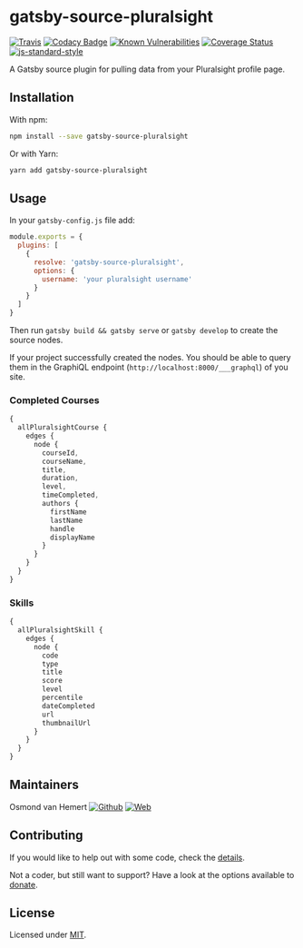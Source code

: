 # gatsby-source-pluralsight

[![Travis](https://img.shields.io/travis/com/ovhemert/gatsby-source-pluralsight.svg?branch=master&logo=travis)](https://travis-ci.com/ovhemert/gatsby-source-pluralsight)
[![Codacy Badge](https://api.codacy.com/project/badge/Grade/5d55562b469f4d1086ac348a9986d203)](https://www.codacy.com/app/ovhemert/gatsby-source-pluralsight?utm_source=github.com&amp;utm_medium=referral&amp;utm_content=ovhemert/gatsby-source-pluralsight&amp;utm_campaign=Badge_Grade)
[![Known Vulnerabilities](https://snyk.io/test/npm/gatsby-source-pluralsight/badge.svg)](https://snyk.io/test/npm/gatsby-source-pluralsight)
[![Coverage Status](https://coveralls.io/repos/github/ovhemert/gatsby-source-pluralsight/badge.svg)](https://coveralls.io/github/ovhemert/gatsby-source-pluralsight)
[![js-standard-style](https://img.shields.io/badge/code%20style-standard-brightgreen.svg?style=flat)](http://standardjs.com/)

A Gatsby source plugin for pulling data from your Pluralsight profile page.

## Installation

With npm:

```bash
npm install --save gatsby-source-pluralsight
```

Or with Yarn:

```bash
yarn add gatsby-source-pluralsight
```

## Usage

In your `gatsby-config.js` file add:

```javascript
module.exports = {
  plugins: [
    {
      resolve: 'gatsby-source-pluralsight',
      options: {
        username: 'your pluralsight username'
      }
    }
  ]
}
```

Then run `gatsby build && gatsby serve` or `gatsby develop` to create the source nodes.

If your project successfully created the nodes. You should be able to query them in the GraphiQL endpoint (`http://localhost:8000/___graphql`) of you site.

### Completed Courses

```javascript
{
  allPluralsightCourse {
    edges {
      node {
        courseId,
        courseName,
        title,
        duration,
        level,
        timeCompleted,
        authors {
          firstName
          lastName
          handle
          displayName
        }
      }
    }
  }
}
```

### Skills

```javascript
{
  allPluralsightSkill {
    edges {
      node {
        code
        type
        title
        score
        level
        percentile
        dateCompleted
        url
        thumbnailUrl
      }
    }
  }
}
```

## Maintainers

Osmond van Hemert
[![Github](https://img.shields.io/badge/-website.svg?style=social&logoColor=333&logo=github)](https://github.com/ovhemert)
[![Web](https://img.shields.io/badge/-website.svg?style=social&logoColor=333&logo=nextdoor)](https://ovhemert.dev)

## Contributing

If you would like to help out with some code, check the [details](./docs/CONTRIBUTING.md).

Not a coder, but still want to support? Have a look at the options available to [donate](https://ovhemert.dev/donate).

## License

Licensed under [MIT](./LICENSE).
